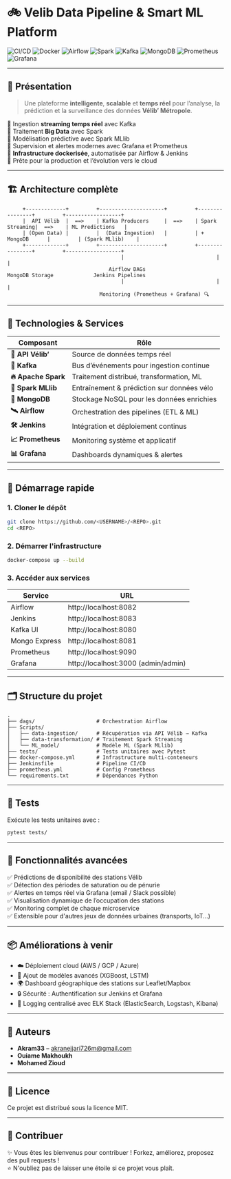 # 🚲 Velib Data Pipeline & Smart ML Platform

![CI/CD](https://img.shields.io/badge/CI%2FCD-Jenkins-blue?logo=jenkins&logoColor=white)
![Docker](https://img.shields.io/badge/Dockerized-Microservices-blue?logo=docker)
![Airflow](https://img.shields.io/badge/Workflow-Airflow-green?logo=apache-airflow)
![Spark](https://img.shields.io/badge/Engine-Spark-orange?logo=apachespark)
![Kafka](https://img.shields.io/badge/Streaming-Kafka-black?logo=apachekafka)
![MongoDB](https://img.shields.io/badge/Database-MongoDB-brightgreen?logo=mongodb)
![Prometheus](https://img.shields.io/badge/Metrics-Prometheus-orange?logo=prometheus)
![Grafana](https://img.shields.io/badge/Dashboard-Grafana-yellow?logo=grafana)

---

## 🧠 Présentation

> Une plateforme **intelligente**, **scalable** et **temps réel** pour l’analyse, la prédiction et la surveillance des données **Vélib’ Métropole**.

🔹 Ingestion **streaming temps réel** avec Kafka  
🔹 Traitement **Big Data** avec Spark  
🔹 Modélisation prédictive avec Spark MLlib  
🔹 Supervision et alertes modernes avec Grafana et Prometheus  
🔹 **Infrastructure dockerisée**, automatisée par Airflow & Jenkins  
🔹 Prête pour la production et l’évolution vers le cloud

---

## 🏗️ Architecture complète

```
     +-------------+         +---------------------+         +----------------+         +------------------+
     |  API Vélib  |  ==>    | Kafka Producers     |  ==>    | Spark Streaming|  ==>    | ML Predictions   |
     | (Open Data) |         |  (Data Ingestion)   |         | + MongoDB      |         | (Spark MLlib)    |
     +-------------+         +---------------------+         +----------------+         +------------------+
                                     |                              |                             |
                                 Airflow DAGs                   MongoDB Storage             Jenkins Pipelines
                                     |                              |                             |
                              Monitoring (Prometheus + Grafana) 🔍
```

---

## 🧰 Technologies & Services

| Composant      | Rôle |
|----------------|------|
| **🔗 API Vélib’** | Source de données temps réel |
| **💬 Kafka** | Bus d’événements pour ingestion continue |
| **🔥 Apache Spark** | Traitement distribué, transformation, ML |
| **🧠 Spark MLlib** | Entraînement & prédiction sur données vélo |
| **🍃 MongoDB** | Stockage NoSQL pour les données enrichies |
| **🛰 Airflow** | Orchestration des pipelines (ETL & ML) |
| **🛠 Jenkins** | Intégration et déploiement continus |
| **📈 Prometheus** | Monitoring système et applicatif |
| **📊 Grafana** | Dashboards dynamiques & alertes |

---

## 🚀 Démarrage rapide

### 1. Cloner le dépôt
```bash
git clone https://github.com/<USERNAME>/<REPO>.git
cd <REPO>
```

### 2. Démarrer l'infrastructure
```bash
docker-compose up --build
```

### 3. Accéder aux services

| Service         | URL                          |
|-----------------|------------------------------|
| Airflow         | http://localhost:8082         |
| Jenkins         | http://localhost:8083         |
| Kafka UI        | http://localhost:8080         |
| Mongo Express   | http://localhost:8081         |
| Prometheus      | http://localhost:9090         |
| Grafana         | http://localhost:3000         (admin/admin)

---

## 🗂 Structure du projet

```
.
├── dags/                    # Orchestration Airflow
├── Scripts/
│   ├── data-ingestion/      # Récupération via API Vélib → Kafka
│   ├── data-transformation/ # Traitement Spark Streaming
│   └── ML_model/            # Modèle ML (Spark MLlib)
├── tests/                   # Tests unitaires avec Pytest
├── docker-compose.yml       # Infrastructure multi-conteneurs
├── Jenkinsfile              # Pipeline CI/CD
├── prometheus.yml           # Config Prometheus
└── requirements.txt         # Dépendances Python
```

---

## 🔬 Tests

Exécute les tests unitaires avec :
```bash
pytest tests/
```

---

## 🧩 Fonctionnalités avancées

✅ Prédictions de disponibilité des stations Vélib  
✅ Détection des périodes de saturation ou de pénurie  
✅ Alertes en temps réel via Grafana (email / Slack possible)  
✅ Visualisation dynamique de l’occupation des stations  
✅ Monitoring complet de chaque microservice  
✅ Extensible pour d'autres jeux de données urbaines (transports, IoT...)

---

## 📦 Améliorations à venir

- ☁️ Déploiement cloud (AWS / GCP / Azure)
- 🧠 Ajout de modèles avancés (XGBoost, LSTM)
- 🌍 Dashboard géographique des stations sur Leaflet/Mapbox
- 🔒 Sécurité : Authentification sur Jenkins et Grafana
- 🧾 Logging centralisé avec ELK Stack (ElasticSearch, Logstash, Kibana)

---

## 👥 Auteurs

- **Akram33** – [akranejjari726m@gmail.com](mailto:akranejjari726m@gmail.com)  
- **Ouiame Makhoukh**  
- **Mohamed Zioud**

---

## 📜 Licence

Ce projet est distribué sous la licence MIT.

---

## 🤝 Contribuer

✨ Vous êtes les bienvenus pour contribuer ! Forkez, améliorez, proposez des pull requests !  
⭐ N'oubliez pas de laisser une étoile si ce projet vous plaît.
